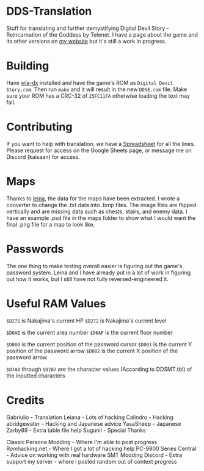 # DDS-Translation
Stuff for translating and further demystifying Digital Devil Story - Reincarnation of the Goddess by Telenet.
I have a page about the game and its other versions on [my website](https://kaisaan.github.io/pages/dss.html) but it's still a work in progress.

# Building
Have [wla-dx](https://github.com/vhelin/wla-dx) installed and have the game's ROM as `Digital Devil Story.rom`. Then run `make` and it will result in the new `DDSE.rom` file.
Make sure your ROM has a CRC-32 of `25FC11FA` otherwise loading the text may fail.

# Contributing
If you want to help with translation, we have a [Spreadsheet](https://docs.google.com/spreadsheets/d/1oDYWFWq-gdgdt5zBz0KaMGqM_4g3SZWNQ_7SA0C65jQ/edit?usp=sharing) for all the lines. 
Please request for access on the Google Sheets page, or message me on Discord (kaisaan) for access.

# Maps
Thanks to [leina](https://github.com/leinacc), the data for the maps have been extracted. I wrote a converter to change the .txt data into .bmp files.
The image files are flipped vertically and are missing data such as chests, stairs, and enemy data. I have an example .psd file in the maps folder to show what I would want the final .png file for a map to look like.

# Passwords
The one thing to make testing overall easier is figuring out the game's password system. Leina and I have already put in a lot of work in figuring out how it works, but I still have not fully reversed-engineered it.

# Useful RAM Values
`$D271` is Nakajima's current HP 
`$D272` is Nakajima's current level

`$D6AE` is the current area number
`$D6AF` is the current floor number

`$D000` is the current position of the password cursor
`$D001` is the current Y position of the password arrow
`$D002` is the current X position of the password arrow

`$D7A8` through `$D7B7` are the character values (According to DDSMT.tbl) of the inputted characters

# Credits
Gabriulio - Translation
Leiana - Lots of hacking
Calindro - Hacking
abridgewater - Hacking and Japanese advice
YasaSheep - Japanese
Zarby89 - Extra table file help
Sugunii - Special Thanks

Classic Persona Modding - Where I'm able to post progress
Romhacking.net - Where I got a lot of hacking help
PC-9800 Series Central - Advice on working with real hardware
SMT Modding Discord - Extra support
my server - where i posted random out of context progress

